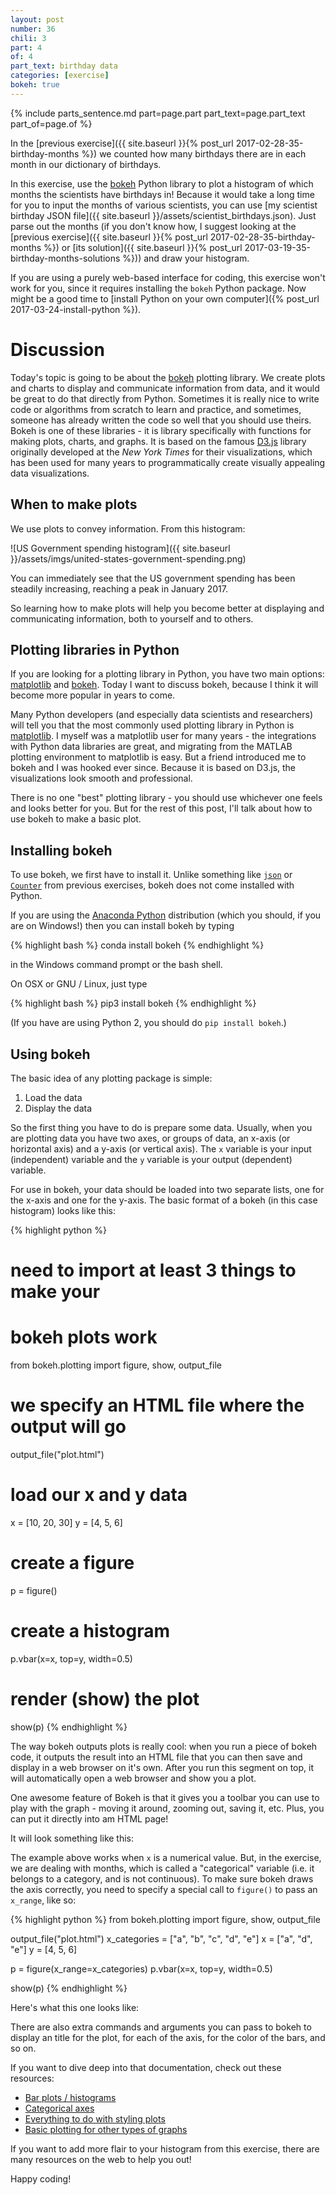 ```yaml
---
layout: post
number: 36
chili: 3
part: 4
of: 4
part_text: birthday data
categories: [exercise]
bokeh: true
---
```


{% include parts_sentence.md part=page.part part_text=page.part_text part_of=page.of %} 

In the [previous exercise]({{ site.baseurl }}{% post_url 2017-02-28-35-birthday-months %}) we counted how many birthdays there are in each month in our dictionary of birthdays.

In this exercise, use the [bokeh](http://bokeh.pydata.org/en/latest/) Python library to plot a histogram of which months the scientists have birthdays in! Because it would take a long time for you to input the months of various scientists, you can use [my scientist birthday JSON file]({{ site.baseurl }}/assets/scientist_birthdays.json). Just parse out the months (if you don't know how, I suggest looking at the [previous exercise]({{ site.baseurl }}{% post_url 2017-02-28-35-birthday-months %}) or [its solution]({{ site.baseurl }}{% post_url 2017-03-19-35-birthday-months-solutions %})) and draw your histogram.

If you are using a purely web-based interface for coding, this exercise won't work for you, since it requires installing the `bokeh` Python package. Now might be a good time to [install Python on your own computer]({% post_url 2017-03-24-install-python %}).

# Discussion

Today's topic is going to be about the [bokeh](http://bokeh.pydata.org/en/latest/) plotting library. We create plots and charts to display and communicate information from data, and it would be great to do that directly from Python. Sometimes it is really nice to write code or algorithms from scratch to learn and practice, and sometimes, someone has already written the code so well that you should use theirs. Bokeh is one of these libraries - it is library specifically with functions for making plots, charts, and graphs. It is based on the famous [D3.js](https://d3js.org/) library originally developed at the _New York Times_ for their visualizations, which has been used for many years to programmatically create visually appealing data visualizations.

## When to make plots

We use plots to convey information. From this histogram:

![US Government spending histogram]({{ site.baseurl }}/assets/imgs/united-states-government-spending.png)

You can immediately see that the US government spending has been steadily increasing, reaching a peak in January 2017.

So learning how to make plots will help you become better at displaying and communicating information, both to yourself and to others.

## Plotting libraries in Python

If you are looking for a plotting library in Python, you have two main options: [matplotlib](http://matplotlib.org/) and [bokeh](http://bokeh.pydata.org/en/latest/). Today I want to discuss bokeh, because I think it will become more popular in years to come.

Many Python developers (and especially data scientists and researchers) will tell you that the most commonly used plotting library in Python is [matplotlib](http://matplotlib.org/). I myself was a matplotlib user for many years - the integrations with Python data libraries are great, and migrating from the MATLAB plotting environment to matplotlib is easy. But a friend introduced me to bokeh and I was hooked ever since. Because it is based on D3.js, the visualizations look smooth and professional.

There is no one "best" plotting library - you should use whichever one feels and looks better for you. But for the rest of this post, I'll talk about how to use bokeh to make a basic plot.

## Installing bokeh

To use bokeh, we first have to install it. Unlike something like [`json`](https://docs.python.org/3/library/json.html) or [`Counter`](https://docs.python.org/3/library/collections.html#collections.Counter) from previous exercises, bokeh does not come installed with Python.

If you are using the [Anaconda Python](https://www.continuum.io/downloads) distribution (which you should, if you are on Windows!) then you can install bokeh by typing 

{% highlight bash %}
conda install bokeh
{% endhighlight %}

in the Windows command prompt or the bash shell.

On OSX or GNU / Linux, just type

{% highlight bash %}
pip3 install bokeh
{% endhighlight %}

(If you have are using Python 2, you should do `pip install bokeh`.)

## Using bokeh

The basic idea of any plotting package is simple:

1. Load the data
2. Display the data

So the first thing you have to do is prepare some data. Usually, when you are plotting data you have two axes, or groups of data, an x-axis (or horizontal axis) and a y-axis (or vertical axis). The `x` variable is your input (independent) variable and the `y` variable is your output (dependent) variable.

For use in bokeh, your data should be loaded into two separate lists, one for the x-axis and one for the y-axis. The basic format of a bokeh (in this case histogram) looks like this:

{% highlight python %}
# need to import at least 3 things to make your
# bokeh plots work
from bokeh.plotting import figure, show, output_file

# we specify an HTML file where the output will go
output_file("plot.html")

# load our x and y data
x = [10, 20, 30]
y = [4, 5, 6]

# create a figure
p = figure()

# create a histogram
p.vbar(x=x, top=y, width=0.5)

# render (show) the plot
show(p)
{% endhighlight %}

The way bokeh outputs plots is really cool: when you run a piece of bokeh code, it outputs the result into an HTML file that you can then save and display in a web browser on it's own. After you run this segment on top, it will automatically open a web browser and show you a plot. 

One awesome feature of Bokeh is that it gives you a toolbar you can use to play with the graph - moving it around, zooming out, saving it, etc. Plus, you can put it directly into am HTML page!

It will look something like this:

<div class="bk-root" id="93fbfba1-3111-41d0-9061-f1167ce0c394" data-root-id="1621"></div>
            
<script type="application/json" id="1801">
  {"b71c6e00-8afb-4a00-8337-5c3d75677a83":{"defs":[],"roots":{"references":[{"attributes":{},"id":"1622","type":"DataRange1d"},{"attributes":{"coordinates":null,"formatter":{"id":"1664"},"group":null,"major_label_policy":{"id":"1665"},"ticker":{"id":"1631"}},"id":"1630","type":"LinearAxis"},{"attributes":{"coordinates":null,"group":null},"id":"1658","type":"Title"},{"attributes":{},"id":"1638","type":"PanTool"},{"attributes":{},"id":"1639","type":"WheelZoomTool"},{"attributes":{},"id":"1664","type":"BasicTickFormatter"},{"attributes":{"source":{"id":"1652"}},"id":"1657","type":"CDSView"},{"attributes":{"coordinates":null,"data_source":{"id":"1652"},"glyph":{"id":"1653"},"group":null,"hover_glyph":null,"muted_glyph":{"id":"1655"},"nonselection_glyph":{"id":"1654"},"view":{"id":"1657"}},"id":"1656","type":"GlyphRenderer"},{"attributes":{"axis":{"id":"1630"},"coordinates":null,"group":null,"ticker":null},"id":"1633","type":"Grid"},{"attributes":{},"id":"1667","type":"Selection"},{"attributes":{},"id":"1666","type":"UnionRenderers"},{"attributes":{"below":[{"id":"1630"}],"center":[{"id":"1633"},{"id":"1637"}],"left":[{"id":"1634"}],"renderers":[{"id":"1656"}],"title":{"id":"1658"},"toolbar":{"id":"1645"},"x_range":{"id":"1622"},"x_scale":{"id":"1626"},"y_range":{"id":"1624"},"y_scale":{"id":"1628"}},"id":"1621","subtype":"Figure","type":"Plot"},{"attributes":{},"id":"1631","type":"BasicTicker"},{"attributes":{"overlay":{"id":"1644"}},"id":"1640","type":"BoxZoomTool"},{"attributes":{},"id":"1635","type":"BasicTicker"},{"attributes":{},"id":"1642","type":"ResetTool"},{"attributes":{},"id":"1641","type":"SaveTool"},{"attributes":{},"id":"1643","type":"HelpTool"},{"attributes":{"fill_color":{"value":"#1f77b4"},"line_color":{"value":"#1f77b4"},"top":{"field":"top"},"width":{"value":0.5},"x":{"field":"x"}},"id":"1653","type":"VBar"},{"attributes":{},"id":"1624","type":"DataRange1d"},{"attributes":{"data":{"top":[4,5,6],"x":[10,20,30]},"selected":{"id":"1667"},"selection_policy":{"id":"1666"}},"id":"1652","type":"ColumnDataSource"},{"attributes":{},"id":"1628","type":"LinearScale"},{"attributes":{"tools":[{"id":"1638"},{"id":"1639"},{"id":"1640"},{"id":"1641"},{"id":"1642"},{"id":"1643"}]},"id":"1645","type":"Toolbar"},{"attributes":{"bottom_units":"screen","coordinates":null,"fill_alpha":0.5,"fill_color":"lightgrey","group":null,"left_units":"screen","level":"overlay","line_alpha":1.0,"line_color":"black","line_dash":[4,4],"line_width":2,"right_units":"screen","syncable":false,"top_units":"screen"},"id":"1644","type":"BoxAnnotation"},{"attributes":{"coordinates":null,"formatter":{"id":"1661"},"group":null,"major_label_policy":{"id":"1662"},"ticker":{"id":"1635"}},"id":"1634","type":"LinearAxis"},{"attributes":{},"id":"1665","type":"AllLabels"},{"attributes":{},"id":"1626","type":"LinearScale"},{"attributes":{},"id":"1662","type":"AllLabels"},{"attributes":{},"id":"1661","type":"BasicTickFormatter"},{"attributes":{"fill_alpha":{"value":0.2},"fill_color":{"value":"#1f77b4"},"hatch_alpha":{"value":0.2},"line_alpha":{"value":0.2},"line_color":{"value":"#1f77b4"},"top":{"field":"top"},"width":{"value":0.5},"x":{"field":"x"}},"id":"1655","type":"VBar"},{"attributes":{"axis":{"id":"1634"},"coordinates":null,"dimension":1,"group":null,"ticker":null},"id":"1637","type":"Grid"},{"attributes":{"fill_alpha":{"value":0.1},"fill_color":{"value":"#1f77b4"},"hatch_alpha":{"value":0.1},"line_alpha":{"value":0.1},"line_color":{"value":"#1f77b4"},"top":{"field":"top"},"width":{"value":0.5},"x":{"field":"x"}},"id":"1654","type":"VBar"}],"root_ids":["1621"]},"title":"Bokeh Application","version":"2.4.2"}}
</script>
<script type="text/javascript">
  (function() {
    const fn = function() {
      Bokeh.safely(function() {
        (function(root) {
          function embed_document(root) {
            
          const docs_json = document.getElementById('1801').textContent;
          const render_items = [{"docid":"b71c6e00-8afb-4a00-8337-5c3d75677a83","root_ids":["1621"],"roots":{"1621":"93fbfba1-3111-41d0-9061-f1167ce0c394"}}];
          root.Bokeh.embed.embed_items(docs_json, render_items);
        
          }
          if (root.Bokeh !== undefined) {
            embed_document(root);
          } else {
            let attempts = 0;
            const timer = setInterval(function(root) {
              if (root.Bokeh !== undefined) {
                clearInterval(timer);
                embed_document(root);
              } else {
                attempts++;
                if (attempts > 100) {
                  clearInterval(timer);
                  console.log("Bokeh: ERROR: Unable to run BokehJS code because BokehJS library is missing");
                }
              }
            }, 10, root)
          }
        })(window);
      });
    };
    if (document.readyState != "loading") fn();
    else document.addEventListener("DOMContentLoaded", fn);
  })();
</script>

The example above works when `x` is a numerical value. But, in the exercise, we are dealing with months, which is called a "categorical" variable (i.e. it belongs to a category, and is not continuous). To make sure bokeh draws the axis correctly, you need to specify a special call to `figure()` to pass an `x_range`, like so:

{% highlight python %}
from bokeh.plotting import figure, show, output_file

output_file("plot.html")
x_categories = ["a", "b", "c", "d", "e"]
x = ["a", "d", "e"]
y = [4, 5, 6]

p = figure(x_range=x_categories)
p.vbar(x=x, top=y, width=0.5)

show(p)
{% endhighlight %}

Here's what this one looks like:

<div class="bk-root" id="1cc70986-5765-4f3c-8dab-ebcc901298e2" data-root-id="1802"></div>
            
<script type="application/json" id="1981">
  {"883b6c59-c219-42d0-825d-9acf30299e7b":{"defs":[],"roots":{"references":[{"attributes":{"coordinates":null,"formatter":{"id":"1841"},"group":null,"major_label_policy":{"id":"1842"},"ticker":{"id":"1815"}},"id":"1814","type":"LinearAxis"},{"attributes":{"axis":{"id":"1814"},"coordinates":null,"dimension":1,"group":null,"ticker":null},"id":"1817","type":"Grid"},{"attributes":{"fill_alpha":{"value":0.1},"fill_color":{"value":"#1f77b4"},"hatch_alpha":{"value":0.1},"line_alpha":{"value":0.1},"line_color":{"value":"#1f77b4"},"top":{"field":"top"},"width":{"value":0.5},"x":{"field":"x"}},"id":"1834","type":"VBar"},{"attributes":{},"id":"1812","type":"CategoricalTicker"},{"attributes":{},"id":"1823","type":"HelpTool"},{"attributes":{},"id":"1819","type":"WheelZoomTool"},{"attributes":{},"id":"1818","type":"PanTool"},{"attributes":{},"id":"1809","type":"LinearScale"},{"attributes":{"bottom_units":"screen","coordinates":null,"fill_alpha":0.5,"fill_color":"lightgrey","group":null,"left_units":"screen","level":"overlay","line_alpha":1.0,"line_color":"black","line_dash":[4,4],"line_width":2,"right_units":"screen","syncable":false,"top_units":"screen"},"id":"1824","type":"BoxAnnotation"},{"attributes":{"source":{"id":"1832"}},"id":"1837","type":"CDSView"},{"attributes":{"coordinates":null,"data_source":{"id":"1832"},"glyph":{"id":"1833"},"group":null,"hover_glyph":null,"muted_glyph":{"id":"1835"},"nonselection_glyph":{"id":"1834"},"view":{"id":"1837"}},"id":"1836","type":"GlyphRenderer"},{"attributes":{"fill_alpha":{"value":0.2},"fill_color":{"value":"#1f77b4"},"hatch_alpha":{"value":0.2},"line_alpha":{"value":0.2},"line_color":{"value":"#1f77b4"},"top":{"field":"top"},"width":{"value":0.5},"x":{"field":"x"}},"id":"1835","type":"VBar"},{"attributes":{},"id":"1847","type":"Selection"},{"attributes":{"coordinates":null,"group":null},"id":"1838","type":"Title"},{"attributes":{"tools":[{"id":"1818"},{"id":"1819"},{"id":"1820"},{"id":"1821"},{"id":"1822"},{"id":"1823"}]},"id":"1825","type":"Toolbar"},{"attributes":{"overlay":{"id":"1824"}},"id":"1820","type":"BoxZoomTool"},{"attributes":{},"id":"1846","type":"UnionRenderers"},{"attributes":{"factors":["a","b","c","d","e"]},"id":"1803","type":"FactorRange"},{"attributes":{},"id":"1821","type":"SaveTool"},{"attributes":{},"id":"1815","type":"BasicTicker"},{"attributes":{},"id":"1845","type":"AllLabels"},{"attributes":{"below":[{"id":"1811"}],"center":[{"id":"1813"},{"id":"1817"}],"left":[{"id":"1814"}],"renderers":[{"id":"1836"}],"title":{"id":"1838"},"toolbar":{"id":"1825"},"x_range":{"id":"1803"},"x_scale":{"id":"1807"},"y_range":{"id":"1805"},"y_scale":{"id":"1809"}},"id":"1802","subtype":"Figure","type":"Plot"},{"attributes":{"coordinates":null,"formatter":{"id":"1844"},"group":null,"major_label_policy":{"id":"1845"},"ticker":{"id":"1812"}},"id":"1811","type":"CategoricalAxis"},{"attributes":{},"id":"1842","type":"AllLabels"},{"attributes":{},"id":"1844","type":"CategoricalTickFormatter"},{"attributes":{"data":{"top":[4,5,6],"x":["a","d","e"]},"selected":{"id":"1847"},"selection_policy":{"id":"1846"}},"id":"1832","type":"ColumnDataSource"},{"attributes":{"axis":{"id":"1811"},"coordinates":null,"group":null,"ticker":null},"id":"1813","type":"Grid"},{"attributes":{},"id":"1805","type":"DataRange1d"},{"attributes":{"fill_color":{"value":"#1f77b4"},"line_color":{"value":"#1f77b4"},"top":{"field":"top"},"width":{"value":0.5},"x":{"field":"x"}},"id":"1833","type":"VBar"},{"attributes":{},"id":"1822","type":"ResetTool"},{"attributes":{},"id":"1807","type":"CategoricalScale"},{"attributes":{},"id":"1841","type":"BasicTickFormatter"}],"root_ids":["1802"]},"title":"Bokeh Application","version":"2.4.2"}}
</script>
<script type="text/javascript">
  (function() {
    const fn = function() {
      Bokeh.safely(function() {
        (function(root) {
          function embed_document(root) {
            
          const docs_json = document.getElementById('1981').textContent;
          const render_items = [{"docid":"883b6c59-c219-42d0-825d-9acf30299e7b","root_ids":["1802"],"roots":{"1802":"1cc70986-5765-4f3c-8dab-ebcc901298e2"}}];
          root.Bokeh.embed.embed_items(docs_json, render_items);
        
          }
          if (root.Bokeh !== undefined) {
            embed_document(root);
          } else {
            let attempts = 0;
            const timer = setInterval(function(root) {
              if (root.Bokeh !== undefined) {
                clearInterval(timer);
                embed_document(root);
              } else {
                attempts++;
                if (attempts > 100) {
                  clearInterval(timer);
                  console.log("Bokeh: ERROR: Unable to run BokehJS code because BokehJS library is missing");
                }
              }
            }, 10, root)
          }
        })(window);
      });
    };
    if (document.readyState != "loading") fn();
    else document.addEventListener("DOMContentLoaded", fn);
  })();
</script>

There are also extra commands and arguments you can pass to bokeh to display an title for the plot, for each of the axis, for the color of the bars, and so on.

If you want to dive deep into that documentation, check out these resources:

* [Bar plots / histograms](http://bokeh.pydata.org/en/latest/docs/user_guide/plotting.html#bars)
* [Categorical axes](http://bokeh.pydata.org/en/latest/docs/user_guide/plotting.html#categorical-axes)
* [Everything to do with styling plots](http://bokeh.pydata.org/en/latest/docs/user_guide/styling.html)
* [Basic plotting for other types of graphs](http://bokeh.pydata.org/en/latest/docs/user_guide/plotting.html)

If you want to add more flair to your histogram from this exercise, there are many resources on the web to help you out!

Happy coding!
